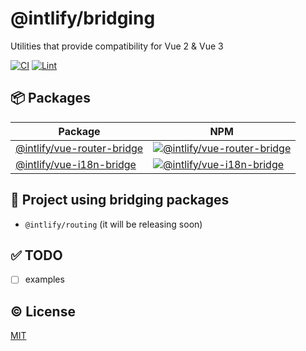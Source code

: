 # @intlify/bridging

Utilities that provide compatibility for Vue 2 & Vue 3

[![CI](https://github.com/intlify/bridging/actions/workflows/ci.yml/badge.svg)](https://github.com/intlify/bridging/actions/workflows/ci.yml) [![Lint](https://github.com/intlify/bridging/actions/workflows/lint.yml/badge.svg)](https://github.com/intlify/bridging/actions/workflows/lint.yml)

## 📦 Packages

| Package | NPM |
| ------- | --- |
| [@intlify/vue-router-bridge](packages/vue-router-bridge) | [![@intlify/vue-router-bridge](https://img.shields.io/npm/v/@intlify/vue-router-bridge.svg)](https://www.npmjs.com/package/@intlify/vue-router-bridge)
| [@intlify/vue-i18n-bridge](packages/vue-i18n-bridge) | [![@intlify/vue-i18n-bridge](https://img.shields.io/npm/v/@intlify/vue-i18n-bridge.svg)](https://www.npmjs.com/package/@intlify/vue-i18n-bridge)

## 🏃 Project using bridging packages
- `@intlify/routing` (it will be releasing soon)

## ✅ TODO
- [ ] examples

## ©️ License

[MIT](http://opensource.org/licenses/MIT)